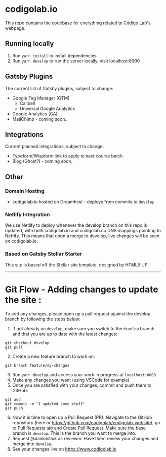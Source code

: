 # codigolab.io

This repo contains the codebase for everything related to Código Lab's webpage.

## Running locally

1. Run `yarn install` to install dependencies
2. Run `yarn develop` to run the server locally, visit localhost:8000

## Gatsby Plugins

The current list of Gatsby plugins, subject to change:

- Google Tag Manager (GTM)
  - Callbell
  - Universal Google Analytics
- Google Analytics (GA)
- MailChimp - coming soon..

## Integrations

Current planned integrations, subject to change:

- Typeform/Wispform link to apply to next course batch
- Blog (Ghost?) - coming soon..

## Other

### Domain Hosting

- codigolab.io hosted on Dreamhost - deploys from commits to `develop`

### Netlify Integration

We use Netlify to deploy whenever the develop branch on this repo is updated, with both codigolab.io and codigolab.co DNS mappings pointing to Netfify. This means that upon a merge to develop, live changes will be seen on codigolab.io.

### Based on Gatsby Stellar Starter

This site is based off the Stellar site template, designed by HTML5 UP.

---

# Git Flow - Adding changes to update the site :

To add any changes, please open up a pull request against the develop branch by following the steps below:

1. If not already on `develop`, make sure you switch to the `develop` branch and that you are up to date with the latest changes:

```
git checkout develop
git pull
```

2. Create a new feature branch to work on:

```
git branch feature/my-changes
```

3. Run `yarn develop` and access your work in progress at `localhost:8000`
4. Make any changes you want (using VSCode for example)
5. Once you are satisfied with your changes, commit and push them to GitHub:

```
git add .
git commit -m "I updated some stuff"
git push
```

6. Now it is time to open up a Pull Request (PR). Navigate to the GitHub repository (here or https://github.com/codigolab/codigolab-website), go to Pull Requests tab and Create Pull Request. Make sure the base branch is `develop`. This is the branch you want to merge into.
7. Request @dankostiuk as reviewer. Have them review your changes and merge into `develop`.
8. See your changes live on https://www.codigolab.io
